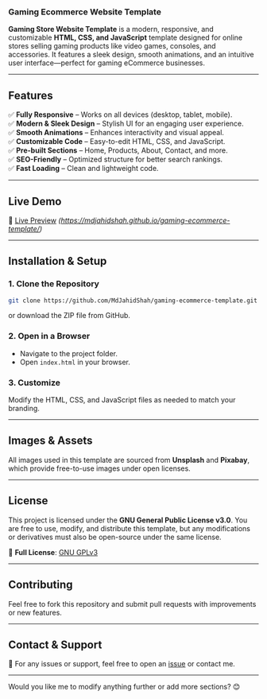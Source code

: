 ### **Gaming Ecommerce Website Template**  

**Gaming Store Website Template** is a modern, responsive, and customizable **HTML, CSS, and JavaScript** template designed for online stores selling gaming products like video games, consoles, and accessories. It features a sleek design, smooth animations, and an intuitive user interface—perfect for gaming eCommerce businesses.  

---  

## **Features**  
✅ **Fully Responsive** – Works on all devices (desktop, tablet, mobile).  
✅ **Modern & Sleek Design** – Stylish UI for an engaging user experience.  
✅ **Smooth Animations** – Enhances interactivity and visual appeal.  
✅ **Customizable Code** – Easy-to-edit HTML, CSS, and JavaScript.  
✅ **Pre-built Sections** – Home, Products, About, Contact, and more.  
✅ **SEO-Friendly** – Optimized structure for better search rankings.  
✅ **Fast Loading** – Clean and lightweight code.  

---  

## **Live Demo**  
🔗 [Live Preview](#) *(https://mdjahidshah.github.io/gaming-ecommerce-template/)*  

---  

## **Installation & Setup**  

### **1. Clone the Repository**  
```bash
git clone https://github.com/MdJahidShah/gaming-ecommerce-template.git
```
or download the ZIP file from GitHub.  

### **2. Open in a Browser**  
- Navigate to the project folder.  
- Open `index.html` in your browser.  

### **3. Customize**  
Modify the HTML, CSS, and JavaScript files as needed to match your branding.  

---  

## **Images & Assets**  
All images used in this template are sourced from **Unsplash** and **Pixabay**, which provide free-to-use images under open licenses.  

---  

## **License**  
This project is licensed under the **GNU General Public License v3.0**. You are free to use, modify, and distribute this template, but any modifications or derivatives must also be open-source under the same license.  

📜 **Full License**: [GNU GPLv3](https://www.gnu.org/licenses/gpl-3.0.html)  

---  

## **Contributing**  
Feel free to fork this repository and submit pull requests with improvements or new features.  

---  

## **Contact & Support**  
📧 For any issues or support, feel free to open an [issue](https://github.com/mdjahidshah/gaming-store-template/issues) or contact me.  

---

Would you like me to modify anything further or add more sections? 😊
